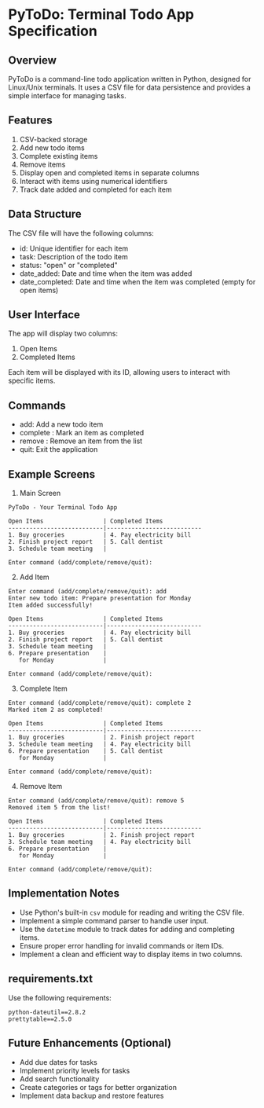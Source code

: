 # PyToDo: Terminal Todo App Specification

## Overview
PyToDo is a command-line todo application written in Python, designed for Linux/Unix terminals. It uses a CSV file for data persistence and provides a simple interface for managing tasks.

## Features
1. CSV-backed storage
2. Add new todo items
3. Complete existing items
4. Remove items
5. Display open and completed items in separate columns
6. Interact with items using numerical identifiers
7. Track date added and completed for each item

## Data Structure
The CSV file will have the following columns:
- id: Unique identifier for each item
- task: Description of the todo item
- status: "open" or "completed"
- date_added: Date and time when the item was added
- date_completed: Date and time when the item was completed (empty for open items)

## User Interface
The app will display two columns:
1. Open Items
2. Completed Items

Each item will be displayed with its ID, allowing users to interact with specific items.

## Commands
- add: Add a new todo item
- complete <id>: Mark an item as completed
- remove <id>: Remove an item from the list
- quit: Exit the application

## Example Screens

1. Main Screen
```
PyToDo - Your Terminal Todo App

Open Items                 | Completed Items
---------------------------|---------------------------
1. Buy groceries           | 4. Pay electricity bill
2. Finish project report   | 5. Call dentist
3. Schedule team meeting   |

Enter command (add/complete/remove/quit):
```

2. Add Item
```
Enter command (add/complete/remove/quit): add
Enter new todo item: Prepare presentation for Monday
Item added successfully!

Open Items                 | Completed Items
---------------------------|---------------------------
1. Buy groceries           | 4. Pay electricity bill
2. Finish project report   | 5. Call dentist
3. Schedule team meeting   |
6. Prepare presentation    |
   for Monday              |

Enter command (add/complete/remove/quit):
```

3. Complete Item
```
Enter command (add/complete/remove/quit): complete 2
Marked item 2 as completed!

Open Items                 | Completed Items
---------------------------|---------------------------
1. Buy groceries           | 2. Finish project report
3. Schedule team meeting   | 4. Pay electricity bill
6. Prepare presentation    | 5. Call dentist
   for Monday              |

Enter command (add/complete/remove/quit):
```

4. Remove Item
```
Enter command (add/complete/remove/quit): remove 5
Removed item 5 from the list!

Open Items                 | Completed Items
---------------------------|---------------------------
1. Buy groceries           | 2. Finish project report
3. Schedule team meeting   | 4. Pay electricity bill
6. Prepare presentation    |
   for Monday              |

Enter command (add/complete/remove/quit):
```

## Implementation Notes
- Use Python's built-in `csv` module for reading and writing the CSV file.
- Implement a simple command parser to handle user input.
- Use the `datetime` module to track dates for adding and completing items.
- Ensure proper error handling for invalid commands or item IDs.
- Implement a clean and efficient way to display items in two columns.

## requirements.txt
Use the following requirements:

```
python-dateutil==2.8.2
prettytable==2.5.0
```

## Future Enhancements (Optional)
- Add due dates for tasks
- Implement priority levels for tasks
- Add search functionality
- Create categories or tags for better organization
- Implement data backup and restore features
